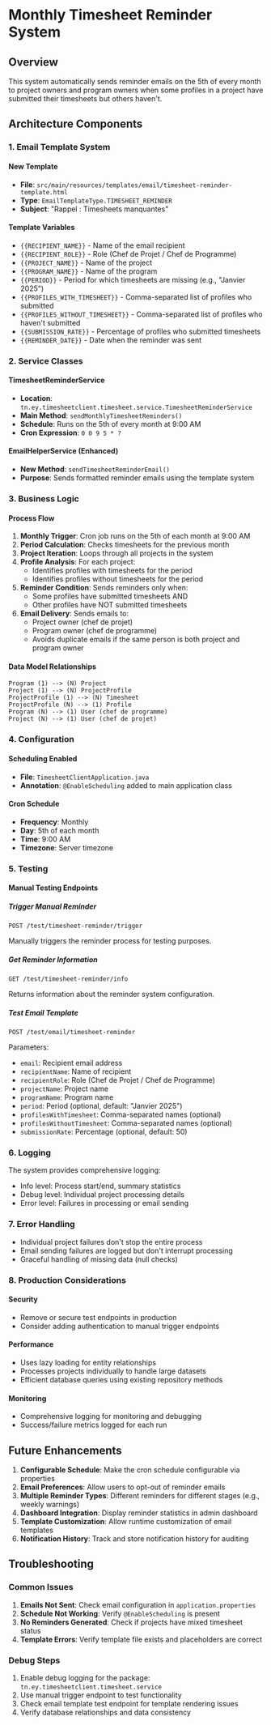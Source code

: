 # Monthly Timesheet Reminder System

## Overview

This system automatically sends reminder emails on the 5th of every month to project owners and program owners when some profiles in a project have submitted their timesheets but others haven't.

## Architecture Components

### 1. Email Template System

#### New Template
- **File**: `src/main/resources/templates/email/timesheet-reminder-template.html`
- **Type**: `EmailTemplateType.TIMESHEET_REMINDER`
- **Subject**: "Rappel : Timesheets manquantes"

#### Template Variables
- `{{RECIPIENT_NAME}}` - Name of the email recipient
- `{{RECIPIENT_ROLE}}` - Role (Chef de Projet / Chef de Programme)
- `{{PROJECT_NAME}}` - Name of the project
- `{{PROGRAM_NAME}}` - Name of the program
- `{{PERIOD}}` - Period for which timesheets are missing (e.g., "Janvier 2025")
- `{{PROFILES_WITH_TIMESHEET}}` - Comma-separated list of profiles who submitted
- `{{PROFILES_WITHOUT_TIMESHEET}}` - Comma-separated list of profiles who haven't submitted
- `{{SUBMISSION_RATE}}` - Percentage of profiles who submitted timesheets
- `{{REMINDER_DATE}}` - Date when the reminder was sent

### 2. Service Classes

#### TimesheetReminderService
- **Location**: `tn.ey.timesheetclient.timesheet.service.TimesheetReminderService`
- **Main Method**: `sendMonthlyTimesheetReminders()`
- **Schedule**: Runs on the 5th of every month at 9:00 AM
- **Cron Expression**: `0 0 9 5 * ?`

#### EmailHelperService (Enhanced)
- **New Method**: `sendTimesheetReminderEmail()`
- **Purpose**: Sends formatted reminder emails using the template system

### 3. Business Logic

#### Process Flow
1. **Monthly Trigger**: Cron job runs on the 5th of each month at 9:00 AM
2. **Period Calculation**: Checks timesheets for the previous month
3. **Project Iteration**: Loops through all projects in the system
4. **Profile Analysis**: For each project:
   - Identifies profiles with timesheets for the period
   - Identifies profiles without timesheets for the period
5. **Reminder Condition**: Sends reminders only when:
   - Some profiles have submitted timesheets AND
   - Other profiles have NOT submitted timesheets
6. **Email Delivery**: Sends emails to:
   - Project owner (chef de projet)
   - Program owner (chef de programme)
   - Avoids duplicate emails if the same person is both project and program owner

#### Data Model Relationships
```
Program (1) --> (N) Project
Project (1) --> (N) ProjectProfile
ProjectProfile (1) --> (N) Timesheet
ProjectProfile (N) --> (1) Profile
Program (N) --> (1) User (chef de programme)
Project (N) --> (1) User (chef de projet)
```

### 4. Configuration

#### Scheduling Enabled
- **File**: `TimesheetClientApplication.java`
- **Annotation**: `@EnableScheduling` added to main application class

#### Cron Schedule
- **Frequency**: Monthly
- **Day**: 5th of each month
- **Time**: 9:00 AM
- **Timezone**: Server timezone

### 5. Testing

#### Manual Testing Endpoints

##### Trigger Manual Reminder
```http
POST /test/timesheet-reminder/trigger
```
Manually triggers the reminder process for testing purposes.

##### Get Reminder Information
```http
GET /test/timesheet-reminder/info
```
Returns information about the reminder system configuration.

##### Test Email Template
```http
POST /test/email/timesheet-reminder
```
Parameters:
- `email`: Recipient email address
- `recipientName`: Name of recipient
- `recipientRole`: Role (Chef de Projet / Chef de Programme)
- `projectName`: Project name
- `programName`: Program name
- `period`: Period (optional, default: "Janvier 2025")
- `profilesWithTimesheet`: Comma-separated names (optional)
- `profilesWithoutTimesheet`: Comma-separated names (optional)
- `submissionRate`: Percentage (optional, default: 50)

### 6. Logging

The system provides comprehensive logging:
- Info level: Process start/end, summary statistics
- Debug level: Individual project processing details
- Error level: Failures in processing or email sending

### 7. Error Handling

- Individual project failures don't stop the entire process
- Email sending failures are logged but don't interrupt processing
- Graceful handling of missing data (null checks)

### 8. Production Considerations

#### Security
- Remove or secure test endpoints in production
- Consider adding authentication to manual trigger endpoints

#### Performance
- Uses lazy loading for entity relationships
- Processes projects individually to handle large datasets
- Efficient database queries using existing repository methods

#### Monitoring
- Comprehensive logging for monitoring and debugging
- Success/failure metrics logged for each run

## Future Enhancements

1. **Configurable Schedule**: Make the cron schedule configurable via properties
2. **Email Preferences**: Allow users to opt-out of reminder emails
3. **Multiple Reminder Types**: Different reminders for different stages (e.g., weekly warnings)
4. **Dashboard Integration**: Display reminder statistics in admin dashboard
5. **Template Customization**: Allow runtime customization of email templates
6. **Notification History**: Track and store notification history for auditing

## Troubleshooting

### Common Issues

1. **Emails Not Sent**: Check email configuration in `application.properties`
2. **Schedule Not Working**: Verify `@EnableScheduling` is present
3. **No Reminders Generated**: Check if projects have mixed timesheet status
4. **Template Errors**: Verify template file exists and placeholders are correct

### Debug Steps

1. Enable debug logging for the package: `tn.ey.timesheetclient.timesheet.service`
2. Use manual trigger endpoint to test functionality
3. Check email template test endpoint for template rendering issues
4. Verify database relationships and data consistency
